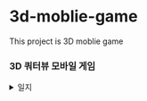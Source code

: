 # 3d-moblie-game
This project is 3D moblie game


### 3D 쿼터뷰 모바일 게임

<details>
  <summary>일지</summary>
  
#### 2022-03-10   
- 캐릭터 구현
- 캐릭터 움직임   

#### 2022-03-11   
- 맵
- 카메라 구도
- 캡슐 콜라이더 적용 후 경사진 곳을 가면 캐릭터가 계속 구르게 됨 (오류)   

#### 2022-03-13   
- 경사진 곳을 가면 캐릭터가 계쏙 구르는 오류
- 원인 : 외부 충돌에 의해 **회전속력**이 발생
- 해결 : FixedUpdate에 회전속력 값을 zero로 만들어준다.
```rb.angularVelocity = Vector3.zero;```

- 다시 박스콜라이더로 교체   

#### 2022-03-16
- UI panel 연습, 구현
  
#### 2022-03-18
- UI 서버 접속 버튼 구현
- Photon 서버 스크립트 작성 (Connect, Disconnect, Join, Create)
- 3D 캐릭터 위에 닉네임 표시 구현
  https://itadventure.tistory.com/401?category=862463 참조
  
#### 2022-13-19
- 플레이어 동기화 컴포넌트
기본적으로 Photon View 컴포넌트가 있어야한다.
Photon View의 Observed Components에 Photon animator View, Photon rigidbody View, 플레이어 스크리트가 있어야된다.   
Photon animator View 추가 후, 파라미터 모두 Discrete 한다.   
Photon rigidbody View 추가
  
플레이어 스크립트가 MonoBehaviourPunCallbacks, IPunObservable 를 상속받는다.   
```public void OnPhotonSerializeView(PhotonStream stream, PhotonMessageInfo info)``` 이 함수 안에서 변수 동기화가 일어난다.
  
  </details>
